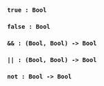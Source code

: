 
### `true : Bool`

### `false : Bool`

### `&& : (Bool, Bool) -> Bool`

### `|| : (Bool, Bool) -> Bool`

### `not : Bool -> Bool`
